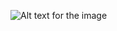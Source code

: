 ![Alt text for the image]([https://www.example.com/path/to/your/image.jpg](https://miro.medium.com/v2/resize:fit:1400/1*J38nYZU7gzu-4lQmtjlSUw.jpeg))
